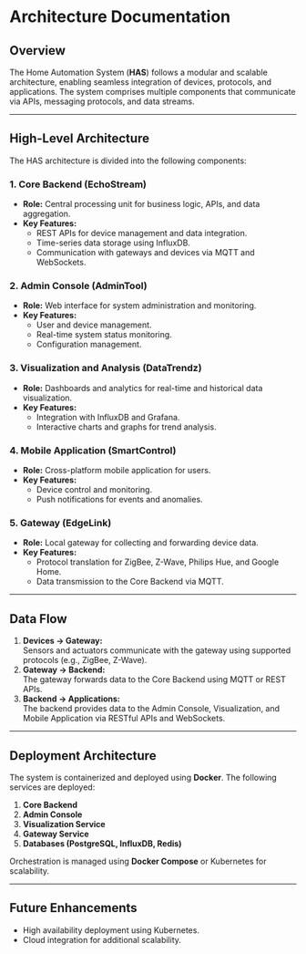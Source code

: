 # Architecture Documentation

## Overview
The Home Automation System (**HAS**) follows a modular and scalable architecture, enabling seamless integration of devices, protocols, and applications. The system comprises multiple components that communicate via APIs, messaging protocols, and data streams.

---

## High-Level Architecture
The HAS architecture is divided into the following components:

### **1. Core Backend (EchoStream)**
- **Role:** Central processing unit for business logic, APIs, and data aggregation.
- **Key Features:**
  - REST APIs for device management and data integration.
  - Time-series data storage using InfluxDB.
  - Communication with gateways and devices via MQTT and WebSockets.

### **2. Admin Console (AdminTool)**
- **Role:** Web interface for system administration and monitoring.
- **Key Features:**
  - User and device management.
  - Real-time system status monitoring.
  - Configuration management.

### **3. Visualization and Analysis (DataTrendz)**
- **Role:** Dashboards and analytics for real-time and historical data visualization.
- **Key Features:**
  - Integration with InfluxDB and Grafana.
  - Interactive charts and graphs for trend analysis.

### **4. Mobile Application (SmartControl)**
- **Role:** Cross-platform mobile application for users.
- **Key Features:**
  - Device control and monitoring.
  - Push notifications for events and anomalies.

### **5. Gateway (EdgeLink)**
- **Role:** Local gateway for collecting and forwarding device data.
- **Key Features:**
  - Protocol translation for ZigBee, Z-Wave, Philips Hue, and Google Home.
  - Data transmission to the Core Backend via MQTT.

---

## Data Flow
1. **Devices → Gateway:**  
   Sensors and actuators communicate with the gateway using supported protocols (e.g., ZigBee, Z-Wave).
2. **Gateway → Backend:**  
   The gateway forwards data to the Core Backend using MQTT or REST APIs.
3. **Backend → Applications:**  
   The backend provides data to the Admin Console, Visualization, and Mobile Application via RESTful APIs and WebSockets.

---

## Deployment Architecture
The system is containerized and deployed using **Docker**. The following services are deployed:
1. **Core Backend**
2. **Admin Console**
3. **Visualization Service**
4. **Gateway Service**
5. **Databases (PostgreSQL, InfluxDB, Redis)**

Orchestration is managed using **Docker Compose** or Kubernetes for scalability.

---

## Future Enhancements
- High availability deployment using Kubernetes.
- Cloud integration for additional scalability.
